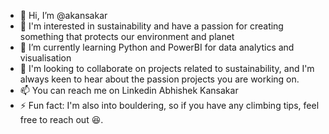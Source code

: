 - 👋 Hi, I’m @akansakar
- 🌱 I'm interested in sustainability and have a passion for creating something that protects our environment and planet
- 👀 I’m currently learning Python and PowerBI for data analytics and visualisation
- 🤩 I'm looking to collaborate on projects related to sustainability, and I'm always keen to hear about the passion projects you are working on.
- 📫 You can reach me on Linkedin Abhishek Kansakar
- ⚡ Fun fact: I'm also into bouldering, so if you have any climbing tips, feel free to reach out 😆. 

<!---
akansakar/akansakar is a ✨ special ✨ repository because its `README.md` (this file) appears on your GitHub profile.
You can click the Preview link to take a look at your changes.
--->
